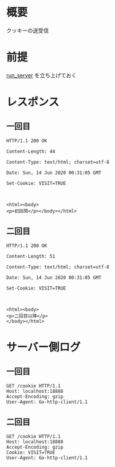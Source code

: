 # 概要
クッキーの送受信

# 前提

[run_server](../../02/run_server) を立ち上げておく

# レスポンス

## 一回目
```
HTTP/1.1 200 OK

Content-Length: 44

Content-Type: text/html; charset=utf-8

Date: Sun, 14 Jun 2020 00:31:05 GMT

Set-Cookie: VISIT=TRUE



<html><body>
<p>初訪問</p></body></html>

```

## 二回目
```
HTTP/1.1 200 OK

Content-Length: 51

Content-Type: text/html; charset=utf-8

Date: Sun, 14 Jun 2020 00:31:05 GMT

Set-Cookie: VISIT=TRUE



<html><body>
<p>二回目以降</p>
</body></html>
```

# サーバー側ログ

## 一回目
```
GET /cookie HTTP/1.1
Host: localhost:18888
Accept-Encoding: gzip
User-Agent: Go-http-client/1.1
```

## 二回目
```
GET /cookie HTTP/1.1
Host: localhost:18888
Accept-Encoding: gzip
Cookie: VISIT=TRUE
User-Agent: Go-http-client/1.1
```

